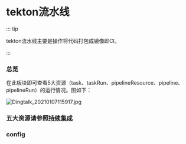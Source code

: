 # tekton流水线

::: tip

tekton流水线主要是操作将代码打包成镜像即CI。

:::

### 总览

在此板块即可查看5大资源（task、taskRun、pipelineResource、pipeline、pipelineRun）的运行情况。图如下：

![Dingtalk_20210107115917.jpg](../node/images/Dingtalk_20210107115917.jpg)


### 五大资源请参照[持续集成](/guide/basic/ci/)

### config